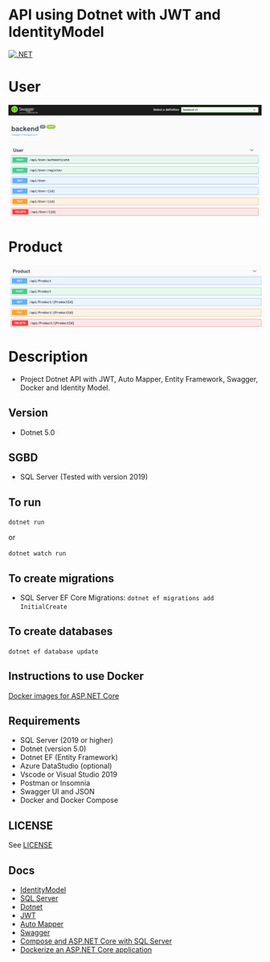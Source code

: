 # API using Dotnet with JWT and IdentityModel

[![.NET](https://github.com/leandrocunha526/dotnet-api/actions/workflows/dotnet.yml/badge.svg)](https://github.com/leandrocunha526/dotnet-api/actions/workflows/dotnet.yml)

# User

![api](.github/images/api.png)

# Product

![product](.github/images/product.png)

# Description

- Project Dotnet API with JWT, Auto Mapper, Entity Framework, Swagger, Docker and Identity Model.

## Version

- Dotnet 5.0

## SGBD

- SQL Server (Tested with version 2019)

## To run

`dotnet run`

or

`dotnet watch run`

## To create migrations

- SQL Server EF Core Migrations: `dotnet ef migrations add InitialCreate`

## To create databases

`dotnet ef database update`

## Instructions to use Docker

[Docker images for ASP.NET Core](https://docs.microsoft.com/en-us/aspnet/core/host-and-deploy/docker/building-net-docker-images?view=aspnetcore-5.0)

## Requirements

- SQL Server (2019 or higher)
- Dotnet (version 5.0)
- Dotnet EF (Entity Framework)
- Azure DataStudio (optional)
- Vscode or Visual Studio 2019
- Postman or Insomnia
- Swagger UI and JSON
- Docker and Docker Compose

## LICENSE

See [LICENSE](LICENSE.md)

## Docs

- [IdentityModel](https://identitymodel.readthedocs.io/en/latest/)
- [SQL Server](https://docs.microsoft.com/en-us/sql/sql-server/?view=sql-server-ver15)
- [Dotnet](https://docs.microsoft.com/en-us/dotnet/)
- [JWT](https://jwt.io/)
- [Auto Mapper](https://docs.automapper.org/en/stable/Getting-started.html)
- [Swagger](https://swagger.io/)
- [Compose and ASP.NET Core with SQL Server](https://docs.docker.com/samples/aspnet-mssql-compose)
- [Dockerize an ASP.NET Core application](https://docs.docker.com/samples/dotnetcore/)
